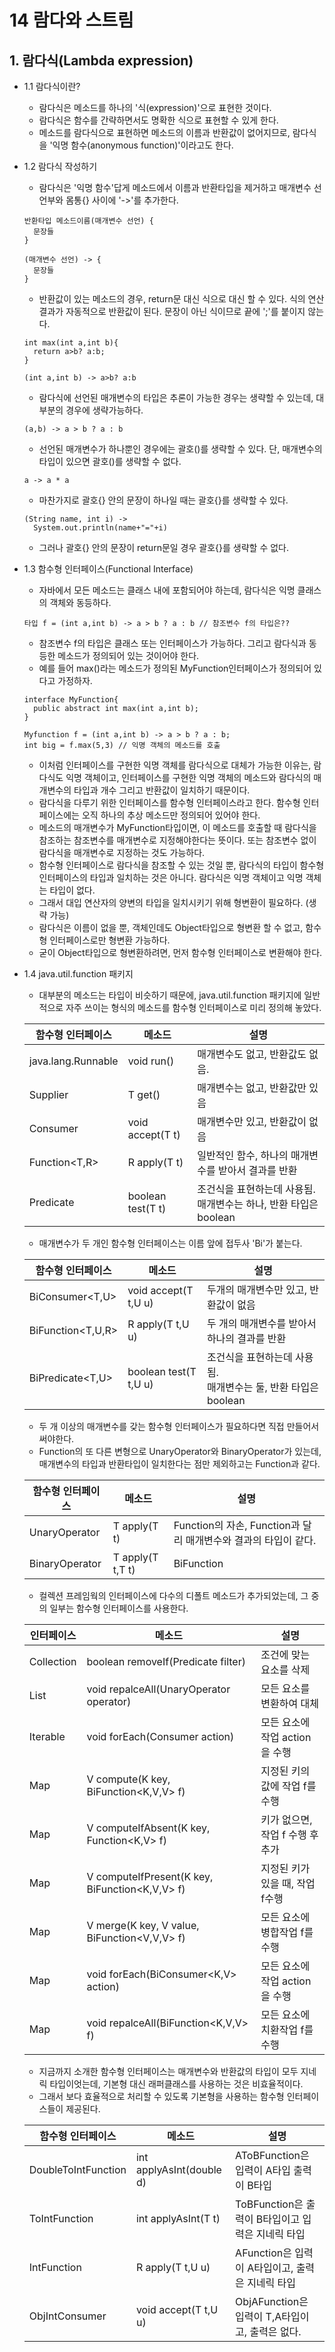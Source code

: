 # 14 람다와 스트림

## 1. 람다식(Lambda expression)

+ 1.1 람다식이란?
  + 람다식은 메소드를 하나의 '식(expression)'으로 표현한 것이다.
  + 람다식은 함수를 간략하면서도 명확한 식으로 표현할 수 있게 한다.
  + 메소드를 람다식으로 표현하면 메소드의 이름과 반환값이 없어지므로, 람다식을 '익명 함수(anonymous function)'이라고도 한다.

+ 1.2 람다식 작성하기
  + 람다식은 '익명 함수'답게 메소드에서 이름과 반환타입을 제거하고 매개변수 선언부와 몸통{} 사이에 '->'를 추가한다.
  ```
  반환타입 메소드이름(매개변수 선언) {
    문장들
  }

  (매개변수 선언) -> {
    문장들
  }
  ```
  + 반환값이 있는 메소드의 경우, return문 대신 식으로 대신 할 수 있다. 식의 연산결과가 자동적으로 반환값이 된다. 문장이 아닌 식이므로 끝에 ';'를 붙이지 않는다.
  ```
  int max(int a,int b){
    return a>b? a:b;
  }

  (int a,int b) -> a>b? a:b
  ```
  + 람다식에 선언된 매개변수의 타입은 추론이 가능한 경우는 생략할 수 있는데, 대부분의 경우에 생략가능하다.
  ```
  (a,b) -> a > b ? a : b
  ```
  + 선언된 매개변수가 하나뿐인 경우에는 괄호()를 생략할 수 있다. 단, 매개변수의 타입이 있으면 괄호()를 생략할 수 없다.
  ```
  a -> a * a
  ```
  + 마찬가지로 괄호{} 안의 문장이 하나일 때는 괄호{}를 생략할 수 있다.
  ```
  (String name, int i) ->
    System.out.println(name+"="+i)
  ```
  + 그러나 괄호{} 안의 문장이 return문일 경우 괄호{}를 생략할 수 없다.
 

+ 1.3 함수형 인터페이스(Functional Interface)
  + 자바에서 모든 메소드는 클래스 내에 포함되어야 하는데, 람다식은 익명 클래스의 객체와 동등하다.
  ```
  타입 f = (int a,int b) -> a > b ? a : b // 참조변수 f의 타입은??
  ```
  + 참조변수 f의 타입은 클래스 또는 인터페이스가 가능하다. 그리고 람다식과 동등한 메소드가 정의되어 있는 것이어야 한다.
  + 예를 들어 max()라는 메소드가 정의된 MyFunction인터페이스가 정의되어 있다고 가정하자.
  ```
  interface MyFunction{
    public abstract int max(int a,int b);
  }

  Myfunction f = (int a,int b) -> a > b ? a : b;
  int big = f.max(5,3) // 익명 객체의 메소드를 호출
  ```
  + 이처럼 인터페이스를 구현한 익명 객체를 람다식으로 대체가 가능한 이유는, 람다식도 익명 객체이고, 인터페이스를 구현한 익명 객체의 메소드와 람다식의 매개변수의 타입과 개수 그리고 반환값이 일치하기 때문이다.
  + 람다식을 다루기 위한 인터페이스를 함수형 인터페이스라고 한다. 함수형 인터페이스에는 오직 하나의 추상 메소드만 정의되어 있어야 한다.
  + 메소드의 매개변수가 MyFunction타입이면, 이 메소드를 호출할 때 람다식을 참조하는 참조변수를 매개변수로 지정해야한다는 뜻이다. 또는 참조변수 없이 람다식을 매개변수로 지정하는 것도 가능하다.
  + 함수형 인터페이스로 람다식을 참조할 수 있는 것일 뿐, 람다식의 타입이 함수형 인터페이스의 타입과 일치하는 것은 아니다. 람다식은 익명 객체이고 익명 객체는 타입이 없다.
  + 그래서 대입 연산자의 양변의 타입을 일치시키기 위해 형변환이 필요하다. (생략 가능)
  + 람다식은 이름이 없을 뿐, 객체인데도 Object타입으로 형변환 할 수 없고, 함수형 인터페이스로만 형변환 가능하다.
  + 굳이 Object타입으로 형변환하려면, 먼저 함수형 인터페이스로 변환해야 한다.

+ 1.4 java.util.function 패키지
  + 대부분의 메소드는 타입이 비슷하기 때문에, java.util.function 패키지에 일반적으로 자주 쓰이는 형식의 메소드를 함수형 인터페이스로 미리 정의해 놓았다.
  
  |함수형 인터페이스|메소드|설명|
  |---|--------|-----|
  |java.lang.Runnable|void run()|매개변수도 없고, 반환값도 없음.|
  |Supplier<T>|T get()|매개변수는 없고, 반환값만 있음|
  |Consumer<T>|void accept(T t)|매개변수만 있고, 반환값이 없음|
  |Function<T,R>|R apply(T t)|일반적인 함수, 하나의 매개변수를 받아서 결과를 반환|
  |Predicate<T>|boolean test(T t)|조건식을 표현하는데 사용됨.<br>매개변수는 하나, 반환 타입은 boolean|

  + 매개변수가 두 개인 함수형 인터페이스는 이름 앞에 접두사 'Bi'가 붙는다.

  |함수형 인터페이스|메소드|설명|
  |---|--------|-----|
  |BiConsumer<T,U>|void accept(T t,U u)|두개의 매개변수만 있고, 반환값이 없음|
  |BiFunction<T,U,R>|R apply(T t,U u)|두 개의 매개변수를 받아서 하나의 결과를 반환|
  |BiPredicate<T,U>|boolean test(T t,U u)|조건식을 표현하는데 사용됨.<br>매개변수는 둘, 반환 타입은 boolean|

  + 두 개 이상의 매개변수를 갖는 함수형 인터페이스가 필요하다면 직접 만들어서 써야한다.
  + Function의 또 다른 변형으로 UnaryOperator와 BinaryOperator가 있는데, 매개변수의 타입과 반환타입이 일치한다는 점만 제외하고는 Function과 같다.

  |함수형 인터페이스|메소드|설명|
  |---|--------|-----|
  |UnaryOperator<T>|T apply(T t)|Function의 자손, Function과 달리 매개변수와 결과의 타입이 같다.
  |BinaryOperator<T>|T apply(T t,T t)|BiFunction|의 자손, BiFunction과 달리 매개변수와 결과의 타입이 같다.|

  + 컬렉션 프레임웍의 인터페이스에 다수의 디폴트 메소드가 추가되었는데, 그 중의 일부는 함수형 인터페이스를 사용한다.
 
  |인터페이스|메소드|설명|
  |---|--------|-----|
  |Collection|boolean removeIf(Predicate<E> filter)|조건에 맞는 요소를 삭제|
  |List|void repalceAll(UnaryOperator<E> operator)|모든 요소를 변환하여 대체|
  |Iterable|void forEach(Consumer<T> action)|모든 요소에 작업 action을 수행|
  |Map|V compute(K key, BiFunction<K,V,V> f)|지정된 키의 값에 작업 f를 수행|
  |Map|V computeIfAbsent(K key, Function<K,V> f)|키가 없으면, 작업 f 수행 후 추가|
  |Map|V computeIfPresent(K key, BiFunction<K,V,V> f)|지정된 키가 있을 때, 작업 f수행|
  |Map|V merge(K key, V value, BiFunction<V,V,V> f)|모든 요소에 병합작업 f를 수행|
  |Map|void forEach(BiConsumer<K,V> action)|모든 요소에 작업 action을 수행|
  |Map|void repalceAll(BiFunction<K,V,V> f)|모든 요소에 치환작업 f를 수행|
  
  + 지금까지 소개한 함수형 인터페이스는 매개변수와 반환값의 타입이 모두 지네릭 타입이엇는데, 기본형 대신 래퍼클래스를 사용하는 것은 비효율적이다.
  + 그래서 보다 효율적으로 처리할 수 있도록 기본형을 사용하는 함수형 인터페이스들이 제공된다.
 
  |함수형 인터페이스|메소드|설명|
  |---|--------|-----|
  |DoubleToIntFunction|int applyAsInt(double d)|AToBFunction은 입력이 A타입 출력이 B타입|
  |ToIntFunction<T>|int applyAsInt(T t)|ToBFunction은 출력이 B타입이고 입력은 지네릭 타입|
  |IntFunction<R>|R apply(T t,U u)|AFunction은 입력이 A타입이고, 출력은 지네릭 타입|
  |ObjIntConsumer<T>|void accept(T t,U u)|ObjAFunction은 입력이 T,A타입이고, 출력은 없다.|

  
